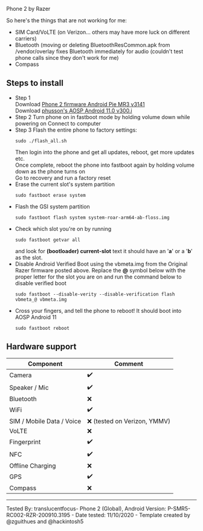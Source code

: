 Phone 2 by Razer

So here's the things that are not working for me:
* SIM Card/VoLTE (on Verizon... others may have more luck on different carriers)
* Bluetooth (moving or deleting BluetoothResCommon.apk from /vendor/overlay fixes Bluetooth immediately for audio (couldn't test phone calls since they don't work for me)
* Compass


## Steps to install

* Step 1\
Download [Phone 2 firmware Android Pie MR3 v3141](https://s3.amazonaws.com/cheryl-factory-images/aura-p-release-3141-user-full.zip)\
Download [phusson's AOSP Android 11.0 v300.i](https://github.com/phhusson/treble_experimentations/releases/download/v300.i/system-roar-arm64-ab-floss.img.xz)
* Step 2
Turn phone on in fastboot mode by holding volume down while powering on
Connect to computer
* Step 3
Flash the entire phone to factory settings:
    ```
    sudo ./flash_all.sh
    ```
    Then login into the phone and get all updates, reboot, get more updates etc.\
    Once complete, reboot the phone into fastboot again by holding volume down as the phone turns on\
    Go to recovery and run a factory reset
* Erase the current slot's system partition
    ```
    sudo fastboot erase system
    ```
* Flash the GSI system partition
    ```
    sudo fastboot flash system system-roar-arm64-ab-floss.img
    ```
* Check which slot you're on by running
    ```
    sudo fastboot getvar all
    ```
    and look for **(bootloader) current-slot** text it should have an '**a**' or a '**b**' as the slot.
* Disable Android Verified Boot using the vbmeta.img from the Original Razer firmware posted above.  Replace the **@** symbol below with the proper letter for the slot you are on and run the command below to disable verified boot
    ```
    sudo fastboot --disable-verity --disable-verification flash vbmeta_@ vbmeta.img
    ```
* Cross your fingers, and tell the phone to reboot! It should boot into AOSP Android 11
    ```
    sudo fastboot reboot
    ```

## Hardware support

| Component                 |      Comment                                              |
|---------------------------|-----------------------------------------------------------|
| Camera                    | ✔️                                                     |
| Speaker / Mic             | ✔️                                                     |
| Bluetooth                 | ❌                                                     |
| WiFi                      | ✔️                                                      |
| SIM / Mobile Data / Voice | ❌ (tested on Verizon, YMMV)                             |
| VoLTE                     | ❌                                                     |
| Fingerprint               | ✔️                                                     |
| NFC                       | ✔️                                                     |
| Offline Charging          | ❌                                                     |
| GPS             | ✔️                                                     |
| Compass    |   ❌ 
---

Tested By: translucentfocus- Phone 2 (Global), Android Version: P-SMR5-RC002-RZR-200910.3195 - Date tested: 11/10/2020 - Template created by @zguithues and @hackintosh5